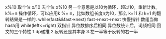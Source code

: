 x%10 取个位
x/10 去个位
x%10 另一个意思是以10为循环，超过10，重新计数。
k%=n 操作循环，可以应用k %= n，比如数组长度n为10，那么 k=11 和 k=1 的翻转结果是一样的.
while(fast&&fast->next) fast->next->next 快慢指针
数组当做hash用
while(left<=right) 双指针
异位数排序后相同
异位数统计后，词频相同
回文的三个特性 1.dp递推 2.反转还是其本身 3.左一半等于反转的右一半



